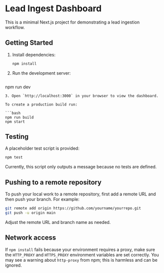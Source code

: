 # Lead Ingest Dashboard

This is a minimal Next.js project for demonstrating a lead ingestion workflow.

## Getting Started

1. Install dependencies:
   ```bash
   npm install
   ```
2. Run the development server:
   ```bash
 npm run dev
  ```
3. Open `http://localhost:3000` in your browser to view the dashboard.

To create a production build run:

```bash
npm run build
npm start
```

## Testing

A placeholder test script is provided:

```bash
npm test
```

Currently, this script only outputs a message because no tests are defined.

## Pushing to a remote repository

To push your local work to a remote repository, first add a remote URL and then
push your branch. For example:

```bash
git remote add origin https://github.com/yourname/yourrepo.git
git push -u origin main
```

Adjust the remote URL and branch name as needed.

## Network access

If `npm install` fails because your environment requires a proxy, make sure the
`HTTP_PROXY` and `HTTPS_PROXY` environment variables are set correctly. You may
see a warning about `http-proxy` from npm; this is harmless and can be ignored.
